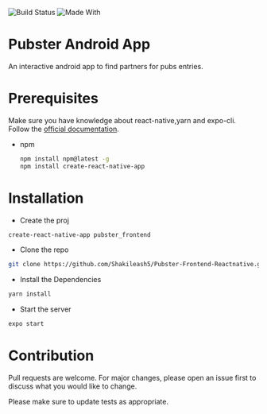
![Build Status](https://img.shields.io/badge/build-completed-brightgreen?style=for-the-badge&logo=appveyor)
![Made With](https://img.shields.io/badge/Made%20With-React%20Native-lightblue?style=for-the-badge&logo=appveyor)
# Pubster Android App 
An interactive android app to find partners for pubs entries.

# Prerequisites
Make sure you have knowledge about react-native,yarn and expo-cli. Follow the [official documentation](https://reactnative.dev/docs/environment-setup).
* npm
  ```sh
  npm install npm@latest -g
  npm install create-react-native-app
  ```

# Installation

* Create the proj
``` bash
create-react-native-app pubster_frontend
```

* Clone the repo
``` bash
git clone https://github.com/Shakileash5/Pubster-Frontend-Reactnative.git
```


* Install the Dependencies

``` bash
yarn install
```
* Start the server

``` bash
expo start
```
# Contribution
Pull requests are welcome. For major changes, please open an issue first to discuss what you would like to change.

Please make sure to update tests as appropriate.